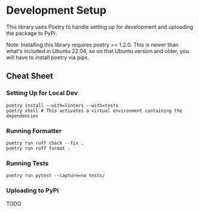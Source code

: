 # Development Setup

This library uses Poetry to handle setting up for development and uploading the package to PyPi.

Note: Installing this library requires poetry >= 1.2.0. This is newer than what's included in Ubuntu 22.04, so on
that Ubuntu version and older, you will have to install poetry via pipx.

## Cheat Sheet

### Setting Up for Local Dev
```shell
poetry install --with=linters --with=tests
poetry shell # This activates a virtual environment containing the dependencies
```

### Running Formatter
```shell
poetry run ruff check --fix .
poetry run ruff format .
```

### Running Tests
```shell
poetry run pytest --capture=no tests/
```

### Uploading to PyPi
TODO
